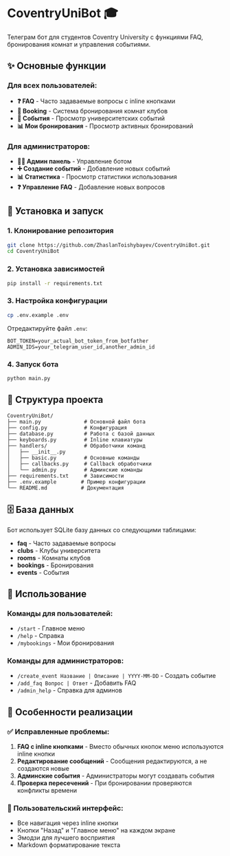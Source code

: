 # CoventryUniBot 🎓

Телеграм бот для студентов Coventry University с функциями FAQ, бронирования комнат и управления событиями.

## ✨ Основные функции

### Для всех пользователей:
- **❓ FAQ** - Часто задаваемые вопросы с inline кнопками
- **📝 Booking** - Система бронирования комнат клубов
- **📅 События** - Просмотр университетских событий
- **📊 Мои бронирования** - Просмотр активных бронирований

### Для администраторов:
- **👨‍💼 Админ панель** - Управление ботом
- **➕ Создание событий** - Добавление новых событий
- **📊 Статистика** - Просмотр статистики использования
- **❓ Управление FAQ** - Добавление новых вопросов

## 🚀 Установка и запуск

### 1. Клонирование репозитория
```bash
git clone https://github.com/ZhaslanToishybayev/CoventryUniBot.git
cd CoventryUniBot
```

### 2. Установка зависимостей
```bash
pip install -r requirements.txt
```

### 3. Настройка конфигурации
```bash
cp .env.example .env
```

Отредактируйте файл `.env`:
```env
BOT_TOKEN=your_actual_bot_token_from_botfather
ADMIN_IDS=your_telegram_user_id,another_admin_id
```

### 4. Запуск бота
```bash
python main.py
```

## 📁 Структура проекта

```
CoventryUniBot/
├── main.py              # Основной файл бота
├── config.py            # Конфигурация
├── database.py          # Работа с базой данных
├── keyboards.py         # Inline клавиатуры
├── handlers/            # Обработчики команд
│   ├── __init__.py
│   ├── basic.py         # Основные команды
│   ├── callbacks.py     # Callback обработчики
│   └── admin.py         # Админские команды
├── requirements.txt     # Зависимости
├── .env.example        # Пример конфигурации
└── README.md           # Документация
```

## 🗄️ База данных

Бот использует SQLite базу данных со следующими таблицами:

- **faq** - Часто задаваемые вопросы
- **clubs** - Клубы университета
- **rooms** - Комнаты клубов
- **bookings** - Бронирования
- **events** - События

## 🎯 Использование

### Команды для пользователей:
- `/start` - Главное меню
- `/help` - Справка
- `/mybookings` - Мои бронирования

### Команды для администраторов:
- `/create_event Название | Описание | YYYY-MM-DD` - Создать событие
- `/add_faq Вопрос | Ответ` - Добавить FAQ
- `/admin_help` - Справка для админов

## 🔧 Особенности реализации

### ✅ Исправленные проблемы:
1. **FAQ с inline кнопками** - Вместо обычных кнопок меню используются inline кнопки
2. **Редактирование сообщений** - Сообщения редактируются, а не создаются новые
3. **Админские события** - Администраторы могут создавать события
4. **Проверка пересечений** - При бронировании проверяются конфликты времени

### 🎨 Пользовательский интерфейс:
- Все навигация через inline кнопки
- Кнопки "Назад" и "Главное меню" на каждом экране
- Эмодзи для лучшего восприятия
- Markdown форматирование текста